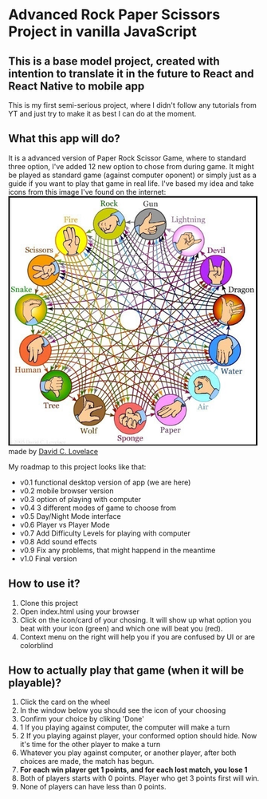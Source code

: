 # Advanced Rock Paper Scissors Project in vanilla JavaScript

## This is a base model project, created with intention to translate it in the future to React and React Native to mobile app

This is my first semi-serious project, where I didn't follow any tutorials from YT and just try to make it as best I can do at the moment.

## What this app will do?

It is a advanced version of Paper Rock Scissor Game, where to standard three option, I've added 12 new option to chose from during game. It might be played as standard game (against computer oponent) or simply just as a guide if you want to play that game in real life.
I've based my idea and take icons from this image I've found on the internet:
<img src='images/8496.jpg' height='500px' width='500px'>
made by <a href='https://twitter.com/hamsterdunce' target='_blank'>David C. Lovelace</a>

My roadmap to this project looks like that:

- v0.1 functional desktop version of app (we are here)
- v0.2 mobile browser version
- v0.3 option of playing with computer
- v0.4 3 different modes of game to choose from
- v0.5 Day/Night Mode interface
- v0.6 Player vs Player Mode
- v0.7 Add Difficulty Levels for playing with computer
- v0.8 Add sound effects
- v0.9 Fix any problems, that might happend in the meantime
- v1.0 Final version

## How to use it?

1. Clone this project
2. Open index.html using your browser
3. Click on the icon/card of your chosing. It will show up what option you beat with your icon (green) and which one will beat you (red).
4. Context menu on the right will help you if you are confused by UI or are colorblind

## How to actually play that game (when it will be playable)?

1. Click the card on the wheel
2. In the window below you should see the icon of your choosing
3. Confirm your choice by cliking 'Done'
4. 1 If you playing against computer, the computer will make a turn
5. 2 If you playing against player, your conformed option should hide. Now it's time for the other player to make a turn
6. Whatever you play against computer, or another player, after both choices are made, the match has begun.
7. <b>For each win player get 1 points, and for each lost match, you lose 1</b>
8. Both of players starts with 0 points. Player who get 3 points first will win.
9. None of players can have less than 0 points.
